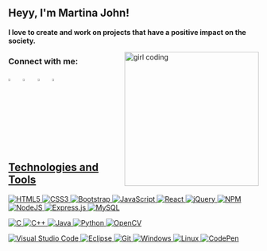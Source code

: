 <h2>Heyy, I'm Martina John!</h2>
<p><b>I love to create and work on projects that have a positive impact on the society. </b></p>
<img src="https://media.giphy.com/media/dWxO36Jzd6bTSt5dIY/giphy.gif" alt="girl coding" align="right" width="270">

<h3>Connect with me:</h3>

[<img src="https://img.icons8.com/color/48/000000/linkedin.png" width="3.5%" target="_blank"/>](https://www.linkedin.com/in/martinajohn/)  &nbsp; 
[<img src="https://img.icons8.com/color/48/000000/twitter.png" width="3.5%" target="_blank"/>](https://twitter.com/Martina89845305)  &nbsp; 
[<img src="https://img.icons8.com/fluent/48/000000/instagram-new.png" width="3.5%" target="_blank"/>](https://www.instagram.com/martina.john_/)  &nbsp;
<a href="mailto:martina07j@gmail.com"> <img src="https://img.icons8.com/fluent/48/000000/gmail.png" width="3.5%" target="_blank"/>

## Technologies and Tools

![HTML5](https://img.shields.io/badge/html5-%23E34F26.svg?style=for-the-badge&logo=html5&logoColor=white)
![CSS3](https://img.shields.io/badge/css3-%231572B6.svg?style=for-the-badge&logo=css3&logoColor=white)
![Bootstrap](https://img.shields.io/badge/bootstrap-%23563D7C.svg?style=for-the-badge&logo=bootstrap&logoColor=white)
![JavaScript](https://img.shields.io/badge/javascript-%23323330.svg?style=for-the-badge&logo=javascript&logoColor=%23F7DF1E)
![React](https://img.shields.io/badge/react-%2320232a.svg?style=for-the-badge&logo=react&logoColor=%2361DAFB)
![jQuery](https://img.shields.io/badge/jquery-%230769AD.svg?style=for-the-badge&logo=jquery&logoColor=white)
![NPM](https://img.shields.io/badge/NPM-%23000000.svg?style=for-the-badge&logo=npm&logoColor=white)
![NodeJS](https://img.shields.io/badge/node.js-6DA55F?style=for-the-badge&logo=node.js&logoColor=white)
![Express.js](https://img.shields.io/badge/express.js-%23404d59.svg?style=for-the-badge&logo=express&logoColor=%2361DAFB)
![MySQL](https://img.shields.io/badge/mysql-%2300f.svg?style=for-the-badge&logo=mysql&logoColor=white)

![C](https://img.shields.io/badge/c-%2300599C.svg?style=for-the-badge&logo=c&logoColor=white)
![C++](https://img.shields.io/badge/c++-%2300599C.svg?style=for-the-badge&logo=c%2B%2B&logoColor=white)
![Java](https://img.shields.io/badge/java-%23ED8B00.svg?style=for-the-badge&logo=java&logoColor=white)
![Python](https://img.shields.io/badge/python-3670A0?style=for-the-badge&logo=python&logoColor=ffdd54)
![OpenCV](https://img.shields.io/badge/opencv-%23white.svg?style=for-the-badge&logo=opencv&logoColor=white)

![Visual Studio Code](https://img.shields.io/badge/Visual%20Studio%20Code-0078d7.svg?style=for-the-badge&logo=visual-studio-code&logoColor=white)
![Eclipse](https://img.shields.io/badge/Eclipse-FE7A16.svg?style=for-the-badge&logo=Eclipse&logoColor=white)
![Git](https://img.shields.io/badge/git-%23F05033.svg?style=for-the-badge&logo=git&logoColor=white)
![Windows](https://img.shields.io/badge/Windows-0078D6?style=for-the-badge&logo=windows&logoColor=white)
![Linux](https://img.shields.io/badge/Linux-FCC624?style=for-the-badge&logo=linux&logoColor=black)
![CodePen](https://img.shields.io/badge/CodePen-white?style=for-the-badge&logo=codepen&logoColor=black)
  
 
